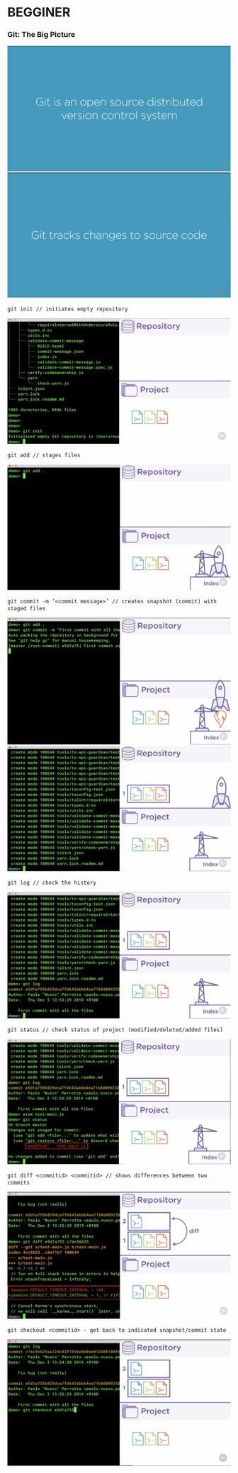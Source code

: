 # BEGGINER

### Git: The Big Picture

![1](imgs/1.png)
![2](imgs/2.png)

```
git init // initiates empty repository
```

![3](imgs/3.png)

```
git add // stages files
```

![4](imgs/4.png)

```
git commit -m ‘<commit message>’ // creates snapshot (commit) with staged files
```

![5](imgs/5.png)
![6](imgs/6.png)

```
git log // check the history
```

![7](imgs/7.png)

```
git status // check status of project (modified/deleted/added files)
```

![8](imgs/8.png)

```
git diff <commitid> <commitid> // shows differences between two commits
```

![9](imgs/9.png)

```
git checkout <commitid> - get back to indicated snapshot/commit state
```

![10](imgs/10.png)
